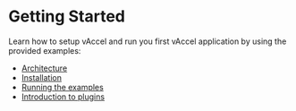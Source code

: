 # Getting Started

Learn how to setup vAccel and run you first vAccel application by using the
provided examples:

- [Architecture](architecture.md)
- [Installation](installation.md)
- [Running the examples](running-the-examples.md)
- [Introduction to plugins](introduction-to-plugins.md)
